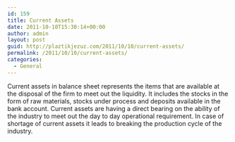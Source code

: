 ```yaml
---
id: 159
title: Current Assets
date: 2011-10-10T15:30:14+00:00
author: admin
layout: post
guid: http://plaztikjezuz.com/2011/10/10/current-assets/
permalink: /2011/10/10/current-assets/
categories:
  - General
---
```

Current assets in balance sheet represents the items that are available at the disposal of the firm to meet out the liquidity. It includes the stocks in the form of raw materials, stocks under process and deposits available in the bank account. Current assets are having a direct bearing on the ability of the industry to meet out the day to day operational requirement. In case of shortage of current assets it leads to breaking the production cycle of the industry.